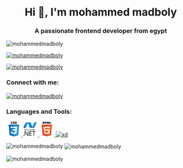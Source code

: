 <h1 align="center">Hi 👋, I'm mohammed madboly</h1>
<h3 align="center">A passionate frontend developer from egypt</h3>

<p align="left"> <img src="https://komarev.com/ghpvc/?username=mohammedmadboly&label=Profile%20views&color=0e75b6&style=flat" alt="mohammedmadboly" /> </p>

<p align="left"> <a href="https://github.com/ryo-ma/github-profile-trophy"><img src="https://github-profile-trophy.vercel.app/?username=mohammedmadboly" alt="mohammedmadboly" /></a> </p>

<p align="left"> <a href="https://twitter.com/mohammedmadboly" target="blank"><img src="https://img.shields.io/twitter/follow/mohammedmadboly?logo=twitter&style=for-the-badge" alt="mohammedmadboly" /></a> </p>

<h3 align="left">Connect with me:</h3>
<p align="left">
<a href="https://twitter.com/mohammedmadboly" target="blank"><img align="center" src="https://raw.githubusercontent.com/rahuldkjain/github-profile-readme-generator/master/src/images/icons/Social/twitter.svg" alt="mohammedmadboly" height="30" width="40" /></a>
</p>

<h3 align="left">Languages and Tools:</h3>
<p align="left"> <a href="https://www.w3schools.com/css/" target="_blank" rel="noreferrer"> <img src="https://raw.githubusercontent.com/devicons/devicon/master/icons/css3/css3-original-wordmark.svg" alt="css3" width="40" height="40"/> </a> <a href="https://dotnet.microsoft.com/" target="_blank" rel="noreferrer"> <img src="https://raw.githubusercontent.com/devicons/devicon/master/icons/dot-net/dot-net-original-wordmark.svg" alt="dotnet" width="40" height="40"/> </a> <a href="https://www.w3.org/html/" target="_blank" rel="noreferrer"> <img src="https://raw.githubusercontent.com/devicons/devicon/master/icons/html5/html5-original-wordmark.svg" alt="html5" width="40" height="40"/> </a> <a href="https://www.adobe.com/products/xd.html" target="_blank" rel="noreferrer"> <img src="https://cdn.worldvectorlogo.com/logos/adobe-xd.svg" alt="xd" width="40" height="40"/> </a> </p>

<p><img align="left" src="https://github-readme-stats.vercel.app/api/top-langs?username=mohammedmadboly&show_icons=true&locale=en&layout=compact" alt="mohammedmadboly" /></p>

<p>&nbsp;<img align="center" src="https://github-readme-stats.vercel.app/api?username=mohammedmadboly&show_icons=true&locale=en" alt="mohammedmadboly" /></p>

<p><img align="center" src="https://github-readme-streak-stats.herokuapp.com/?user=mohammedmadboly&" alt="mohammedmadboly" /></p>
